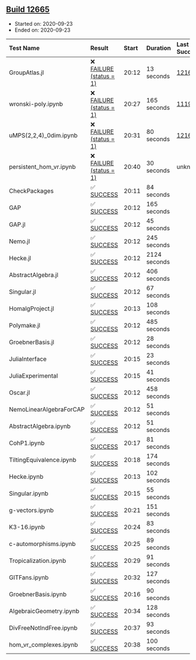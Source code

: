 ## [Build 12665](https://oscarci.mathematik.uni-kl.de/job/oscar/12665/)

* Started on: 2020-09-23
* Ended on: 2020-09-23

| Test Name    | Result | Start | Duration | Last Success | First Failure |
|:-------------|:-------|:------|:---------|:-------------|:--------------|
| GroupAtlas.jl | ❌ [FAILURE (status = 1)](https://oscarci.mathematik.uni-kl.de/job/oscar/12665/artifact/logs/build-12665/GroupAtlas.jl.log) | 20:12 | 13 seconds | [12167](https://oscarci.mathematik.uni-kl.de/job/oscar/12167/) | [12168](https://oscarci.mathematik.uni-kl.de/job/oscar/12168/) |
| wronski-poly.ipynb | ❌ [FAILURE (status = 1)](https://oscarci.mathematik.uni-kl.de/job/oscar/12665/artifact/logs/build-12665/wronski-poly.ipynb.log) | 20:27 | 165 seconds | [11192](https://oscarci.mathematik.uni-kl.de/job/oscar/11192/) | [11193](https://oscarci.mathematik.uni-kl.de/job/oscar/11193/) |
| uMPS(2,2,4)_0dim.ipynb | ❌ [FAILURE (status = 1)](https://oscarci.mathematik.uni-kl.de/job/oscar/12665/artifact/logs/build-12665/uMPS-2-2-4-_0dim.ipynb.log) | 20:31 | 80 seconds | [12167](https://oscarci.mathematik.uni-kl.de/job/oscar/12167/) | [12168](https://oscarci.mathematik.uni-kl.de/job/oscar/12168/) |
| persistent_hom_vr.ipynb | ❌ [FAILURE (status = 1)](https://oscarci.mathematik.uni-kl.de/job/oscar/12665/artifact/logs/build-12665/persistent_hom_vr.ipynb.log) | 20:40 | 30 seconds | unknown | unknown |
| CheckPackages | ✅ [SUCCESS](https://oscarci.mathematik.uni-kl.de/job/oscar/12665/artifact/logs/build-12665/CheckPackages.log) | 20:11 | 84 seconds |  |  |
| GAP | ✅ [SUCCESS](https://oscarci.mathematik.uni-kl.de/job/oscar/12665/artifact/logs/build-12665/GAP.log) | 20:12 | 165 seconds |  |  |
| GAP.jl | ✅ [SUCCESS](https://oscarci.mathematik.uni-kl.de/job/oscar/12665/artifact/logs/build-12665/GAP.jl.log) | 20:12 | 45 seconds |  |  |
| Nemo.jl | ✅ [SUCCESS](https://oscarci.mathematik.uni-kl.de/job/oscar/12665/artifact/logs/build-12665/Nemo.jl.log) | 20:12 | 245 seconds |  |  |
| Hecke.jl | ✅ [SUCCESS](https://oscarci.mathematik.uni-kl.de/job/oscar/12665/artifact/logs/build-12665/Hecke.jl.log) | 20:12 | 2124 seconds |  |  |
| AbstractAlgebra.jl | ✅ [SUCCESS](https://oscarci.mathematik.uni-kl.de/job/oscar/12665/artifact/logs/build-12665/AbstractAlgebra.jl.log) | 20:12 | 406 seconds |  |  |
| Singular.jl | ✅ [SUCCESS](https://oscarci.mathematik.uni-kl.de/job/oscar/12665/artifact/logs/build-12665/Singular.jl.log) | 20:12 | 67 seconds |  |  |
| HomalgProject.jl | ✅ [SUCCESS](https://oscarci.mathematik.uni-kl.de/job/oscar/12665/artifact/logs/build-12665/HomalgProject.jl.log) | 20:13 | 108 seconds |  |  |
| Polymake.jl | ✅ [SUCCESS](https://oscarci.mathematik.uni-kl.de/job/oscar/12665/artifact/logs/build-12665/Polymake.jl.log) | 20:12 | 485 seconds |  |  |
| GroebnerBasis.jl | ✅ [SUCCESS](https://oscarci.mathematik.uni-kl.de/job/oscar/12665/artifact/logs/build-12665/GroebnerBasis.jl.log) | 20:12 | 28 seconds |  |  |
| JuliaInterface | ✅ [SUCCESS](https://oscarci.mathematik.uni-kl.de/job/oscar/12665/artifact/logs/build-12665/JuliaInterface.log) | 20:15 | 23 seconds |  |  |
| JuliaExperimental | ✅ [SUCCESS](https://oscarci.mathematik.uni-kl.de/job/oscar/12665/artifact/logs/build-12665/JuliaExperimental.log) | 20:15 | 41 seconds |  |  |
| Oscar.jl | ✅ [SUCCESS](https://oscarci.mathematik.uni-kl.de/job/oscar/12665/artifact/logs/build-12665/Oscar.jl.log) | 20:12 | 458 seconds |  |  |
| NemoLinearAlgebraForCAP | ✅ [SUCCESS](https://oscarci.mathematik.uni-kl.de/job/oscar/12665/artifact/logs/build-12665/NemoLinearAlgebraForCAP.log) | 20:12 | 51 seconds |  |  |
| AbstractAlgebra.ipynb | ✅ [SUCCESS](https://oscarci.mathematik.uni-kl.de/job/oscar/12665/artifact/logs/build-12665/AbstractAlgebra.ipynb.log) | 20:12 | 51 seconds |  |  |
| CohP1.ipynb | ✅ [SUCCESS](https://oscarci.mathematik.uni-kl.de/job/oscar/12665/artifact/logs/build-12665/CohP1.ipynb.log) | 20:17 | 81 seconds |  |  |
| TiltingEquivalence.ipynb | ✅ [SUCCESS](https://oscarci.mathematik.uni-kl.de/job/oscar/12665/artifact/logs/build-12665/TiltingEquivalence.ipynb.log) | 20:18 | 174 seconds |  |  |
| Hecke.ipynb | ✅ [SUCCESS](https://oscarci.mathematik.uni-kl.de/job/oscar/12665/artifact/logs/build-12665/Hecke.ipynb.log) | 20:13 | 102 seconds |  |  |
| Singular.ipynb | ✅ [SUCCESS](https://oscarci.mathematik.uni-kl.de/job/oscar/12665/artifact/logs/build-12665/Singular.ipynb.log) | 20:15 | 55 seconds |  |  |
| g-vectors.ipynb | ✅ [SUCCESS](https://oscarci.mathematik.uni-kl.de/job/oscar/12665/artifact/logs/build-12665/g-vectors.ipynb.log) | 20:21 | 151 seconds |  |  |
| K3-16.ipynb | ✅ [SUCCESS](https://oscarci.mathematik.uni-kl.de/job/oscar/12665/artifact/logs/build-12665/K3-16.ipynb.log) | 20:24 | 83 seconds |  |  |
| c-automorphisms.ipynb | ✅ [SUCCESS](https://oscarci.mathematik.uni-kl.de/job/oscar/12665/artifact/logs/build-12665/c-automorphisms.ipynb.log) | 20:25 | 89 seconds |  |  |
| Tropicalization.ipynb | ✅ [SUCCESS](https://oscarci.mathematik.uni-kl.de/job/oscar/12665/artifact/logs/build-12665/Tropicalization.ipynb.log) | 20:29 | 91 seconds |  |  |
| GITFans.ipynb | ✅ [SUCCESS](https://oscarci.mathematik.uni-kl.de/job/oscar/12665/artifact/logs/build-12665/GITFans.ipynb.log) | 20:32 | 127 seconds |  |  |
| GroebnerBasis.ipynb | ✅ [SUCCESS](https://oscarci.mathematik.uni-kl.de/job/oscar/12665/artifact/logs/build-12665/GroebnerBasis.ipynb.log) | 20:16 | 90 seconds |  |  |
| AlgebraicGeometry.ipynb | ✅ [SUCCESS](https://oscarci.mathematik.uni-kl.de/job/oscar/12665/artifact/logs/build-12665/AlgebraicGeometry.ipynb.log) | 20:34 | 128 seconds |  |  |
| DivFreeNotIndFree.ipynb | ✅ [SUCCESS](https://oscarci.mathematik.uni-kl.de/job/oscar/12665/artifact/logs/build-12665/DivFreeNotIndFree.ipynb.log) | 20:37 | 93 seconds |  |  |
| hom_vr_complexes.ipynb | ✅ [SUCCESS](https://oscarci.mathematik.uni-kl.de/job/oscar/12665/artifact/logs/build-12665/hom_vr_complexes.ipynb.log) | 20:38 | 100 seconds |  |  |
